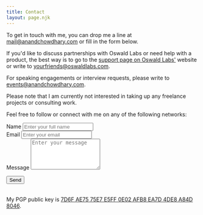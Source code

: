 ```yaml
---
title: Contact
layout: page.njk
---
```


To get in touch with me, you can drop me a line at [mail@anandchowdhary.com](mailto:mail@anandchowdhary.com) or fill in the form below.

If you'd like to discuss partnerships with Oswald Labs or need help with a product, the best way is to go to the [support page on Oswald Labs'](https://oswaldlabs.com/contact) website or write to [yourfriends@oswaldlabs.com](mailto:yourfriends@oswaldlabs.com).

For speaking engagements or interview requests, please write to [events@anandchowdhary.com](mailto:events@anandchowdhary.com).

Please note that I am currently not interested in taking up any freelance projects or consulting work.

Feel free to follow or connect with me on any of the following networks:

<div class="social-links">
  <a href="https://linkedin.com/in/AnandChowdhary" data-balloon="LinkedIn" data-balloon-pos="up"><i title="LinkedIn" class="fab fa-linkedin"></i></a>
  <a href="https://facebook.com/AnandChowdhary" data-balloon="Facebook" data-balloon-pos="up"><i title="Facebook" class="fab fa-facebook"></i></a>
  <a href="https://github.com/AnandChowdhary" data-balloon="GitHub" data-balloon-pos="up"><i title="GitHub" class="fab fa-github"></i></a>
  <a href="https://instagram.com/anandchowdhary" data-balloon="Instagram" data-balloon-pos="up"><i title="Instagram" class="fab fa-instagram"></i></a>
  <a href="https://twitter.com/AnandChowdhary" data-balloon="Twitter" data-balloon-pos="up"><i title="Twitter" class="fab fa-twitter"></i></a>
  <a href="https://medium.com/@AnandChowdhary" data-balloon="Medium" data-balloon-pos="up"><i title="Medium" class="fab fa-medium"></i></a>
  <a href="https://dribbble.com/anandchowdhary" data-balloon="Dribbble" data-balloon-pos="up"><i title="Dribbble" class="fab fa-dribbble"></i></a>
  <a href="https://quora.com/Anand-Chowdhary" data-balloon="Quora" data-balloon-pos="up"><i title="Quora" class="fab fa-quora"></i></a>
  <a href="https://angel.co/anand-chowdhary" data-balloon="Angellist" data-balloon-pos="up"><i title="Angellist" class="fab fa-angellist"></i></a>
</div>

<form action="https://formspree.io/mail@anandchowdhary.com" method="post">
<div><label for="name">Name</label>
<input id="name" name="name" type="text" placeholder="Enter your full name" required></div>
<div><label for="email">Email</label>
<input id="email" name="_replyto" type="email" placeholder="Enter your email" required></div>
<div><label for="message">Message</label>
<textarea rows="5" id="message" name="message" placeholder="Enter your message" required></textarea></div>
<p><button type="submit">Send</button>
</form>
<p style="margin-top: 2rem">My PGP public key is <a href="/files/public-key.asc" target="_blank">7D6F AE75 75E7 E5FF 0E02 AFB8 EA7D 4DE8 A84D 8046</a>.</p>
<link rel="stylesheet" href="https://use.fontawesome.com/releases/v5.0.13/css/brands.css" integrity="sha384-VGCZwiSnlHXYDojsRqeMn3IVvdzTx5JEuHgqZ3bYLCLUBV8rvihHApoA1Aso2TZA" crossorigin="anonymous">
<link rel="stylesheet" href="https://use.fontawesome.com/releases/v5.0.13/css/fontawesome.css" integrity="sha384-GVa9GOgVQgOk+TNYXu7S/InPTfSDTtBalSgkgqQ7sCik56N9ztlkoTr2f/T44oKV" crossorigin="anonymous">
